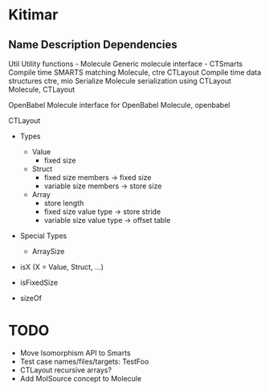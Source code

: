 Kitimar
=======


Name            Description                                 Dependencies
------------------------------------------------------------------------
Util            Utility functions                           -
Molecule        Generic molecule interface                  -
CTSmarts        Compile time SMARTS matching                Molecule, ctre
CTLayout        Compile time data structures                ctre, mio
Serialize       Molecule serialization using CTLayout       Molecule, CTLayout

OpenBabel       Molecule interface for OpenBabel            Molecule, openbabel



CTLayout

- Types
    - Value
        - fixed size
    - Struct
        - fixed size members -> fixed size
        - variable size members -> store size
    - Array
        - store length
        - fixed size value type -> store stride
        - variable size value type -> offset table
    

- Special Types
    - ArraySize<Array>

- isX (X = Value, Struct, ...)
- isFixedSize
- sizeOf







TODO
====

- Move Isomorphism API to Smarts
- Test case names/files/targets: TestFoo
- CTLayout recursive arrays?
- Add MolSource concept to Molecule
